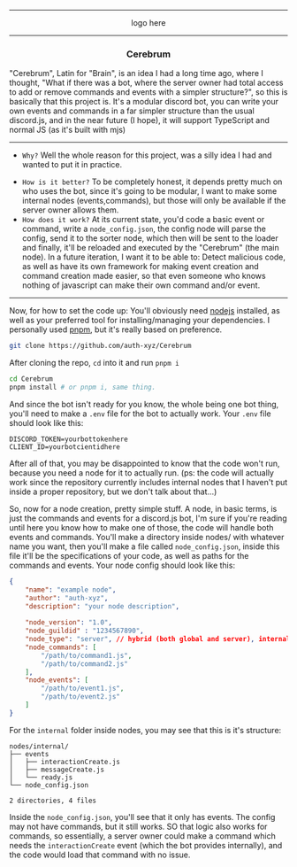
---
<center>logo here</center>

---

###  <center>Cerebrum</center>

"Cerebrum", Latin for "Brain", is an idea I had a long time ago, where I thought, "What if there was a bot, where the server owner had total access to add or remove commands and events with a simpler structure?", so this is basically that this project is. It's a modular discord bot, you can write your own events and commands in a far simpler structure than the usual discord.js, and in the near future (I hope), it will support TypeScript and normal JS (as it's built with mjs)


---

* `Why?`
Well the whole reason for this project, was a silly idea I had and wanted to put it in practice.
- `How is it better?`
To be completely honest, it depends pretty much on who uses the bot, since it's going to be modular, I want to make some internal nodes (events,commands), but those will only be available if the server owner allows them.
- `How does it work?`
At its current state, you'd code a basic event or command, write a `node_config.json`, the config node will parse the config, send it to the sorter node, which then will be sent to the loader and finally, it'll be reloaded and executed by the "Cerebrum" (the main node). In a future iteration, I want it to be able to: Detect malicious code, as well as have its own framework for making event creation and command creation made easier, so that even someone who knows nothing of javascript can make their own command and/or event.

---

Now, for how to set the code up:
You'll obviously need [nodejs](https://nodejs.org/en) installed, as well as your preferred tool for installing/managing your dependencies. I personally used [pnpm](https://pnpm.io), but it's really based on preference.

```bash
git clone https://github.com/auth-xyz/Cerebrum
```

After cloning the repo, `cd` into it and run `pnpm i`

```bash
cd Cerebrum
pnpm install # or pnpm i, same thing.
```

And since the bot isn't ready for you know, the whole being one bot thing, you'll need to make a `.env` file for the bot to actually work. Your `.env` file should look like this:

```
DISCORD_TOKEN=yourbottokenhere
CLIENT_ID=yourbotcientidhere
```

After all of that, you may be disappointed to know that the code won't run, because you need a node for it to actually run. (ps: the code will actually work since the repository currently includes internal nodes that I haven't put inside a proper repository, but we don't talk about that...)

So, now for a node creation, pretty simple stuff.
A node, in basic terms, is just the commands and events for a discord.js bot, I'm sure if you're reading until here you know how to make one of those, the code will handle both events and commands. You'll make a directory inside nodes/ with whatever name you want, then you'll make a file called `node_config.json`, inside this file it'll be the specifications of your code, as well as paths for the commands and events. Your node config should look like this:

```json
{
	"name": "example node",
	"author": "auth-xyz",
	"description": "your node description",
	
	"node_version": "1.0",
	"node_guildid" : "1234567890",
	"node_type": "server", // hybrid (both global and server), internal, server
	"node_commands": [
		"/path/to/command1.js",
		"/path/to/command2.js"
	],
	"node_events": [
		"/path/to/event1.js",
		"/path/to/event2.js"
	]
}
```

For the `internal` folder inside nodes, you may see that this is it's structure:
```
nodes/internal/
├── events
│   ├── interactionCreate.js
│   ├── messageCreate.js
│   └── ready.js
└── node_config.json

2 directories, 4 files
```

Inside the `node_config.json`, you'll see that it only has events. The config may not have commands, but it still works. SO that logic also works for commands, so essentially, a server owner could make a command which needs the `interactionCreate` event (which the bot provides internally), and the code would load that command with no issue.
